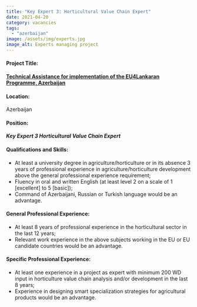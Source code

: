 ```yaml
---
title: "Key Expert 3: Horticultural Value Chain Expert"
date: 2021-04-20
category: vacancies
tags: 
  - "azerbaijan"
image: /assets/img/experts.jpg
image_alt: Experts managing project
---
```

#### Project Title:

**[Technical Assistance for implementation of the EU4Lankaran Programme, Azerbaijan](https://epm.lv/shortlist-eu4lankaran-azerbaijan/)**

#### Location:

Azerbaijan

#### Position:

**_Key Expert 3 Horticultural Value Chain Expert_**

#### Qualifications and Skills:

- At least a university degree in agriculture/horticulture or in its absence 3 years of professional experience in agriculture/horticulture development above the general professional experience requirement;
- Fluency in oral and written English (at least level 2 on a scale of 1 \[excellent\] to 5 \[basic\]);
- Command of Azerbaijani, Russian or Turkish language would be an advantage.

#### General Professional Experience:

- At least 8 years of professional experience in the horticultural sector in the last 12 years;
- Relevant work experience in the above subjects working in the EU or EU candidate countries would be an advantage.

#### Specific Professional Experience:

- At least one experience in a project as expert with minimum 200 WD input in horticulture value chain analysis and/or development in the last 8 years;
- Experience in designing smart specialization strategies for agricultural products would be an advantage.
